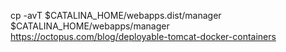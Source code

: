 cp -avT $CATALINA_HOME/webapps.dist/manager $CATALINA_HOME/webapps/manager
https://octopus.com/blog/deployable-tomcat-docker-containers